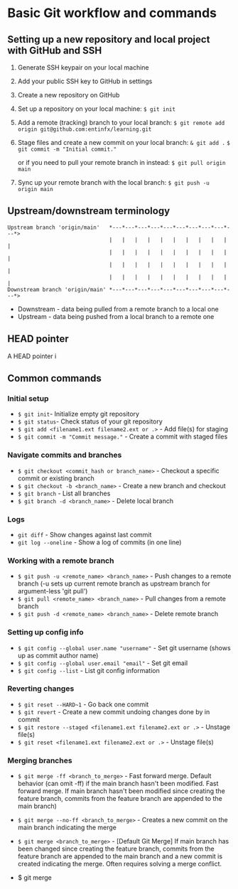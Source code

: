 # Basic Git workflow and commands

## Setting up a new repository and local project with GitHub and SSH
1. Generate SSH keypair on your local machine
2. Add your public SSH key to GitHub in settings
3. Create a new repository on GitHub
4. Set up a repository on your local machine:
   `$ git init`
5. Add a remote (tracking) branch to your local branch:
   `$ git remote add origin git@github.com:entinfx/learning.git`
6. Stage files and create a new commit on your local branch:
   `& git add .`
   `$ git commit -m "Initial commit."`

   or if you need to pull your remote branch in instead:
   `$ git pull origin main`
7. Sync up your remote branch with the local branch:
   `$ git push -u origin main`

## Upstream/downstream terminology
    Upstream branch 'origin/main'   *---*---*---*---*---*---*---*---*---*---*>
                                    |   |   |   |   |   |   |   |   |   |   |
                                    |   |   |   |   |   |   |   |   |   |   |
                                    |   |   |   |   |   |   |   |   |   |   |
                                    |   |   |   |   |   |   |   |   |   |   |
    Downstream branch 'origin/main' *---*---*---*---*---*---*---*---*---*---*>

* Downstream - data being pulled from a remote branch to a local one
* Upstream - data being pushed from a local branch to a remote one

## HEAD pointer
A HEAD pointer i

## Common commands
### Initial setup
* `$ git init`- Initialize empty git repository
* `$ git status`- Check status of your git repository
* `$ git add <filename1.ext filename2.ext or .>` - Add file(s) for staging
* `$ git commit -m "Commit message."` - Create a commit with staged files

### Navigate commits and branches
* `$ git checkout <commit_hash or branch_name>` - Checkout a specific commit or
  existing branch
* `$ git checkout -b <branch_name>` - Create a new branch and checkout
* `$ git branch` - List all branches
* `$ git branch -d <branch_name>` - Delete local branch

### Logs
* `git diff` - Show changes against last commit
* `git log --oneline` - Show a log of commits (in one line)

### Working with a remote branch
* `$ git push -u <remote_name> <branch_name>` - Push changes to a remote branch
  (-u sets up current remote branch as upstream branch for argument-less
  'git pull')
* `$ git pull <remote_name> <branch_name>` - Pull changes from a remote branch
* `$ git push -d <remote_name> <branch_name>` - Delete remote branch

### Setting up config info
* `$ git config --global user.name "username"` - Set git username (shows up as
  commit author name)
* `$ git config --global user.email "email"` - Set git email
* `$ git config --list` - List git config information

### Reverting changes
* `$ git reset --HARD~1` - Go back one commit
* `$ git revert` - Create a new commit undoing changes done by in commit
* `$ git restore --staged <filename1.ext filename2.ext or .>` - Unstage file(s)
* `$ git reset <filename1.ext filename2.ext or .>` - Unstage file(s)

### Merging branches
* `$ git merge -ff <branch_to_merge>` - Fast forward merge. Default behavior (can omit -ff) if the
  main branch hasn't been modified. Fast forward merge. If main branch hasn't
  been modified since creating the feature branch, commits from the feature
  branch are appended to the main branch)


* `$ git merge --no-ff <branch_to_merge>` - Creates a new commit on the main
  branch indicating the merge
* `$ git merge <branch_to_merge>` - [Default Git Merge] If main branch has been
  changed since creating the feature branch, commits from the feature branch are
  appended to the main branch and a new commit is created indicating the merge.
  Often requires solving a merge conflict.
* $ git merge